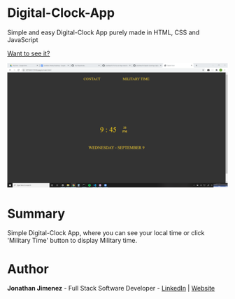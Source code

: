 # Digital-Clock-App

Simple and easy Digital-Clock App purely made in HTML, CSS and JavaScript

[Want to see it?](https://jonathanj101.github.io/Digital-Clock-App/pages/main.html)

![](/images/preview.png)

# Summary

Simple Digital-Clock App, where you can see your local time or click 'Military Time' button to display Military time.

# Author

**Jonathan Jimenez** - Full Stack Software Developer - [LinkedIn](https://www.linkedin.com/in/jonathan-jimenez101/) | [Website](https://jonathan-jimenez.herokuapp.com/)
